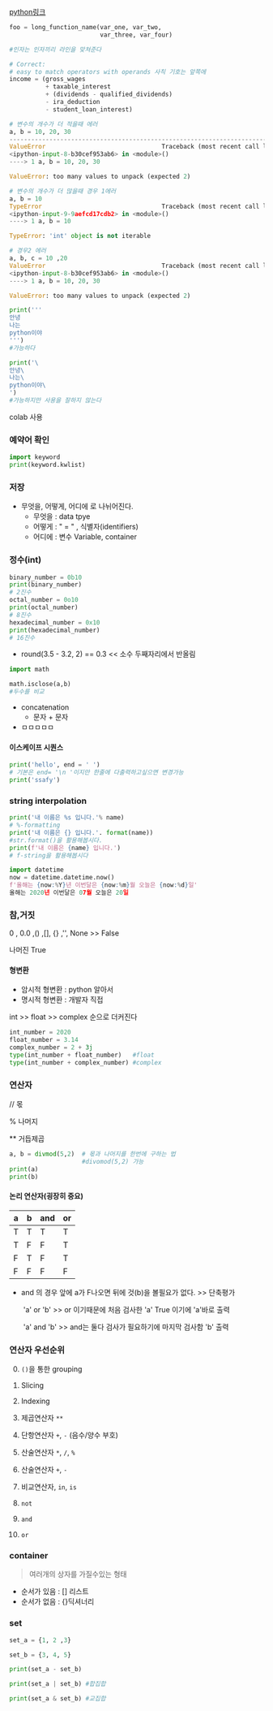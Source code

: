 [python링크](https://www.python.org/dev/peps/pep-0008)



```python
foo = long_function_name(var_one, var_two,
                         var_three, var_four)

#인자는 인자끼리 라인을 맞쳐준다
```

```python
# Correct:
# easy to match operators with operands 사칙 기호는 앞쪽에
income = (gross_wages
          + taxable_interest
          + (dividends - qualified_dividends)
          - ira_deduction
          - student_loan_interest)
```

```python
# 변수의 개수가 더 적을때 에러
a, b = 10, 20, 30
---------------------------------------------------------------------------
ValueError                                Traceback (most recent call last)
<ipython-input-8-b30cef953ab6> in <module>()
----> 1 a, b = 10, 20, 30

ValueError: too many values to unpack (expected 2)
```

```python
# 변수의 개수가 더 많을때 경우 1에러
a, b = 10
TypeError                                 Traceback (most recent call last)
<ipython-input-9-9aefcd17cdb2> in <module>()
----> 1 a, b = 10

TypeError: 'int' object is not iterable

```

```python
# 경우2 에러
a, b, c = 10 ,20
ValueError                                Traceback (most recent call last)
<ipython-input-8-b30cef953ab6> in <module>()
----> 1 a, b = 10, 20, 30

ValueError: too many values to unpack (expected 2)
```



```python
print('''
안녕
나는
python이야
''')
#가능하다

print('\
안녕\
나는\
python이야\
')
#가능하지만 사용을 잘하지 않는다

```

colab 사용



### 예약어 확인

``` python
import keyword
print(keyword.kwlist)
```



### 저장

* 무엇을, 어떻게, 어디에 로 나뉘어진다.
  * 무엇을 : data tpye
  * 어떻게 : " = " , 식별자(identifiers)
  * 어디에 : 변수 Variable, container 

### 정수(int)

``` python
binary_number = 0b10
print(binary_number)
# 2진수
octal_number = 0o10
print(octal_number)
# 8진수
hexadecimal_number = 0x10
print(hexadecimal_number)
# 16진수
```

* round(3.5 - 3.2, 2) == 0.3  << 소수 두째자리에서 반올림

```python
import math

math.isclose(a,b)
#두수를 비교
```



* concatenation
  * 문자 + 문자
* ㅁㅁㅁㅁㅁ



#### 이스케이프 시퀀스

```python
print('hello', end = ' ')
# 기본은 end= '\n '이지만 한줄에 다출력하고싶으면 변경가능
print('ssafy')
```



### string interpolation

```python
print('내 이름은 %s 입니다.'% name)
# %-formatting
print('내 이름은 {} 입니다.'. format(name))
#str.format()을 활용해봅시다.
print(f'내 이름은 {name} 입니다.')
# f-string을 활용해봅시다
```



```python
import datetime
now = datetime.datetime.now()
f'올해는 {now:%Y}년 이번달은 {now:%m}월 오늘은 {now:%d}일'
올해는 2020년 이번달은 07월 오늘은 20일
```



### 참,거짓

 0 , 0.0 ,() ,[], {} ,'', None >> False

나머진 True 

#### 형변환

* 암시적 형변환 : python 알아서
* 명시적 형변환 : 개발자 직접



int  >>  float  >>  complex 순으로 더커진다

```python
int_number = 2020
float_number = 3.14
complex_number = 2 + 3j
type(int_number + float_number)   #float
type(int_number + complex_number) #complex

```

### 연산자

// 몫

% 나머지

** 거듭제곱



```python
a, b = divmod(5,2)  # 몫과 나머지를 한번에 구하는 법
					#divomod(5,2) 가능
print(a)
print(b)
```



#### 논리 연산자(굉장히 중요)

| a    | b    | and  | or   |
| ---- | ---- | ---- | ---- |
| T    | T    | T    | T    |
| T    | F    | F    | T    |
| F    | T    | F    | T    |
| F    | F    | F    | F    |

* and 의 경우 앞에 a가 F나오면 뒤에 것(b)을 볼필요가 없다. >> 단축평가

  ​	'a' or 'b'    >>  or 이기때문에 처음 검사한 'a' True 이기에  'a'바로 출력

  ​	'a' and 'b' >>  and는 둘다 검사가 필요하기에 마지막 검사함 'b' 출력



###  연산자 우선순위



0. `()`을 통한 grouping

1.  Slicing

2. Indexing

3. 제곱연산자  `**`

4. 단항연산자   `+`, `-` (음수/양수 부호)

5. 산술연산자  `*`, `/`, `%`
6. 산술연산자 `+`, `-`
7. 비교연산자, `in`, `is`

8. `not`

9. `and` 

10. `or`



### container

> 여러개의 상자를 가질수있는 형태

* 순서가 있음 :  [] 리스트
* 순서가 없음 :  {}딕셔너리



### set

```python
set_a = {1, 2 ,3}

set_b = {3, 4, 5}

print(set_a - set_b) 

print(set_a | set_b) #합집합

print(set_a & set_b) #교집합
```

